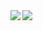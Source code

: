 <div>
<a href="https://readme-stats-cfgj2cxdy.vercel.app/api?username=keeganosler&count_private=true&show_icons=true&theme=tokyonight">
  <img align="left" src="https://readme-stats-cfgj2cxdy.vercel.app/api?username=keeganosler&count_private=true&show_icons=true&theme=tokyonight" />
</a>
<a href="https://readme-stats-cfgj2cxdy.vercel.app/api/top-langs/?username=keeganosler&hide=php&theme=tokyonight">
  <img align="left" src="https://readme-stats-cfgj2cxdy.vercel.app/api/top-langs/?username=keeganosler&hide=php&theme=tokyonight" />
</a>
</div>
